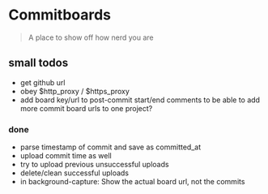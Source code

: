 # Commitboards

> A place to show off how nerd you are

## small todos

- get github url
- obey $http_proxy / $https_proxy
- add board key/url to post-commit start/end comments to be able to add more commit board urls to one project?

### done

- parse timestamp of commit and save as committed_at
- upload commit time as well
- try to upload previous unsuccessful uploads
- delete/clean successful uploads
- in background-capture: Show the actual board url, not the commits
